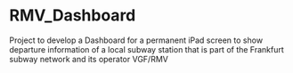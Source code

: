 # RMV_Dashboard
Project to develop a Dashboard for a permanent iPad screen to show departure information of a local subway station that is part of the Frankfurt subway network and its operator VGF/RMV
